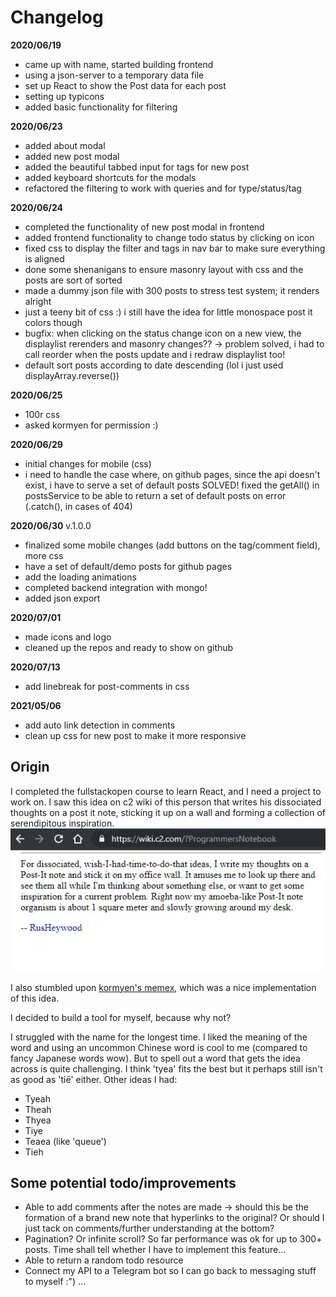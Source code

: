 # Changelog

**2020/06/19**
- came up with name, started building frontend
- using a json-server to a temporary data file
- set up React to show the Post data for each post
- setting up typicons
- added basic functionality for filtering

**2020/06/23**
- added about modal
- added new post modal
- added the beautiful tabbed input for tags for new post
- added keyboard shortcuts for the modals
- refactored the filtering to work with queries and for type/status/tag

**2020/06/24**
- completed the functionality of new post modal in frontend
- added frontend functionality to change todo status by clicking on icon
- fixed css to display the filter and tags in nav bar to make sure everything is aligned
- done some shenanigans to ensure masonry layout with css and the posts are sort of sorted
- made a dummy json file with 300 posts to stress test system; it renders alright
- just a teeny bit of css :) i still have the idea for little monospace post it colors though
- bugfix: when clicking on the status change icon on a new view, the displaylist rerenders and masonry changes?? -> problem solved, i had to call reorder when the posts update and i redraw displaylist too!
- default sort posts according to date descending (lol i just used displayArray.reverse())

**2020/06/25**
- 100r css
- asked kormyen for permission :)

**2020/06/29**
- initial changes for mobile (css)
- i need to handle the case where, on github pages, since the api doesn't exist, i have to serve a set of default posts
	SOLVED! fixed the getAll() in postsService to be able to return a set of default posts on error (.catch(), in cases of 404)

**2020/06/30** v.1.0.0
- finalized some mobile changes (add buttons on the tag/comment field), more css
- have a set of default/demo posts for github pages
- add the loading animations
- completed backend integration with mongo!
- added json export

**2020/07/01**
- made icons and logo 
- cleaned up the repos and ready to show on github

**2020/07/13**
- add linebreak for post-comments in css

**2021/05/06**
- add auto link detection in comments
- clean up css for new post to make it more responsive

## Origin

I completed the fullstackopen course to learn React, and I need a project to work on. I saw this idea on c2 wiki of this person that writes his dissociated thoughts on a post it note, sticking it up on a wall and forming a collection of serendipitous inspiration. ![c2 wiki image](c2.jpg)

I also stumbled upon [kormyen's memex](https://kormyen.github.io/memex/), which was a nice implementation of this idea.

I decided to build a tool for myself, because why not?

I struggled with the name for the longest time. I liked the meaning of the word and using an uncommon Chinese word is cool to me (compared to fancy Japanese words wow). But to spell out a word that gets the idea across is quite challenging. I think 'tyea' fits the best but it perhaps still isn't as good as 'tiē' either. Other ideas I had:

- Tyeah
- Theah
- Thyea
- Tiye
- Teaea (like 'queue')
- Tieh

## Some potential todo/improvements

- Able to add comments after the notes are made -> should this be the formation of a brand new note that hyperlinks to the original? Or should I just tack on comments/further understanding at the bottom?
- Pagination? Or infinite scroll? So far performance was ok for up to 300+ posts. Time shall tell whether I have to implement this feature... 
- Able to return a random todo resource
- Connect my API to a Telegram bot so I can go back to messaging stuff to myself :") ...

